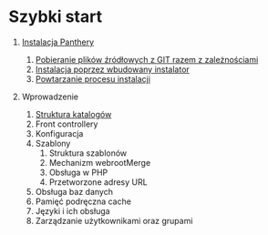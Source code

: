 Szybki start
===============

1. [Instalacja Panthery](https://github.com/Panthera-Framework/panthera-docs/blob/master/src/polski/instalacja-panthery/index.md)
    1. [Pobieranie plików źródłowych z GIT razem z zależnościami](https://github.com/Panthera-Framework/panthera-docs/blob/master/src/polski/instalacja-panthery/index.md)
    2. [Instalacja poprzez wbudowany instalator](https://github.com/Panthera-Framework/panthera-docs/blob/master/src/polski/instalacja-panthery/index.md)
    3. [Powtarzanie procesu instalacji](https://github.com/Panthera-Framework/panthera-docs/blob/master/src/polski/instalacja-panthery/index.md)

2. Wprowadzenie
    1. [Struktura katalogów](https://github.com/Panthera-Framework/panthera-docs/blob/master/src/polski/wprowadzenie/struktura-katalogow.md)
    2. Front controllery
    3. Konfiguracja
    4. Szablony
        1. Struktura szablonów
        2. Mechanizm webrootMerge
        3. Obsługa w PHP
        4. Przetworzone adresy URL
    5. Obsługa baz danych
    6. Pamięć podręczna cache
    7. Języki i ich obsługa
    8. Zarządzanie użytkownikami oraz grupami
